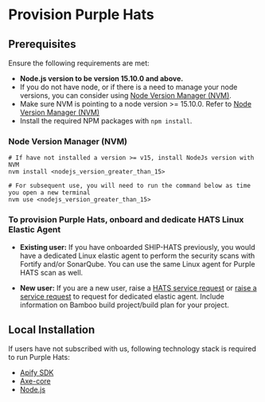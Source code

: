 # Provision Purple Hats

## Prerequisites



Ensure the following requirements are met:
- **Node.js version to be version 15.10.0 and above.**
- If you do not have node, or if there is a need to manage your node versions, you can consider using [Node Version Manager (NVM)](https://github.com/nvm-sh/nvm).
- Make sure NVM is pointing to a node version >= 15.10.0. Refer to [Node Version Manager (NVM)](#node-version-manager-(NVM))
- Install the required NPM packages with `npm install`.

### Node Version Manager (NVM)
```shell
# If have not installed a version >= v15, install NodeJs version with NVM
nvm install <nodejs_version_greater_than_15>

# For subsequent use, you will need to run the command below as time you open a new terminal
nvm use <nodejs_version_greater_than_15>
```

### To provision Purple Hats, onboard and dedicate HATS Linux Elastic Agent

- **Existing user:** If you have onboarded SHIP-HATS previously, you would have a dedicated Linux elastic agent to perform the security scans with Fortify and/or SonarQube. You can use the same Linux agent for Purple HATS scan as well.

- **New user:** If you are a new user, raise a [HATS service request](https://go.gov.sg/hats-ssd) or [raise a service request](https://jira.ship.gov.sg/servicedesk/customer/portal/11/group/57) to request for dedicated elastic agent. Include information on Bamboo build project/build plan for your project.

## Local Installation
If users have not subscribed with us, following technology stack is required to run Purple Hats:
- [Apify SDK](https://sdk.apify.com/)
- [Axe-core](https://github.com/dequelabs/axe-core)
- [Node.js](https://Node.js.org/en/)

<!--
You can provision GitLab by:
- [Adding GitLab tool to a project](https://docs.developer.tech.gov.sg/docs/ship-hats-portal/#/manage-tools)  
  -or-
- [Adding project tool with customised project key](https://docs.developer.tech.gov.sg/docs/ship-hats-portal/#/manage-tools?id=create-project-tool-with-customised-project-key)

-->